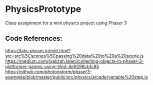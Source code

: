 # PhysicsPrototype
Class assignment for a mini physics project using Phaser 3


## Code References:
https://labs.phaser.io/edit.html?src=src%5Cscenes%5Cpassing%20data%20to%20a%20scene.js
https://medium.com/@alizah.lalani/collecting-objects-in-phaser-3-platformer-games-using-tiled-4e9298cbfc85
https://github.com/photonstorm/phaser3-examples/blob/master/public/src/physics/arcade/variable%20step.js